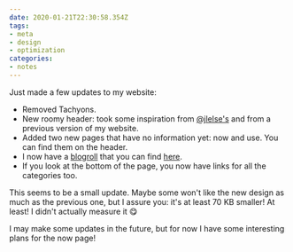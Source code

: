 ```yaml
---
date: 2020-01-21T22:30:58.354Z
tags:
- meta
- design
- optimization
categories:
- notes
---
```


Just made a few updates to my website:

- Removed Tachyons.
- New roomy header: took some inspiration from [@jlelse's](https://jlelse.blog) and from a previous version of my website.
- Added two new pages that have no information yet: now and use. You can find them on the header.
- I now have a [blogroll](https://en.wikipedia.org/wiki/Glossary_of_blogging) that you can find [here](/blogroll).
- If you look at the bottom of the page, you now have links for all the categories too.

This seems to be a small update. Maybe some won't like the new design as much as the previous one,  but I assure you: it's at least 70 KB smaller! At least! I didn't actually measure it 😋

I may make some updates in the future, but for now I have some interesting plans for the now page!
